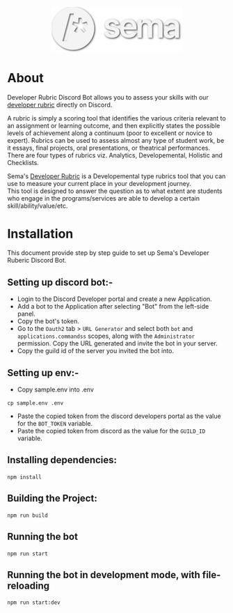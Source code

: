 <p align="center">
<img width=300px src="https://github.com/MrHerbalizer/logo-for-sema/blob/master/sema%20(off-white)%20shadow.png?raw=true" alt="">  
</p>

# About
Developer Rubric Discord Bot allows you to assess your skills with our [developer rubric](https://github.com/Semalab/developer-rubric) directly on Discord.  

A rubric is simply a scoring tool that identifies the various criteria relevant to an assignment or learning outcome, and then explicitly states the possible levels of achievement along a continuum (poor to excellent or novice to expert). Rubrics can be used to assess almost any type of student work, be it essays, final projects, oral presentations, or theatrical performances. There are four types of rubrics viz. Analytics, Developemental, Holistic and Checklists. 

Sema's [Developer Rubric](https://github.com/Semalab/developer-rubric) is a Developemental type rubrics tool that you can use to measure your current place in your development journey.  
This tool is designed to answer the question as to what extent are students who engage in the programs/services are able to develop a certain skill/ability/value/etc.

# Installation
This document provide step by step guide to set up Sema's Developer Ruberic Discord Bot.

## Setting up discord bot:-

- Login to the Discord Developer portal and create a new Application.
- Add a bot to the Application after selecting "Bot" from the left-side panel.
- Copy the bot's token.
- Go to the `Oauth2` tab > `URL Generator` and select both `bot` and `applications.commandss` scopes, along with the `Administrator` permission. Copy the URL generated and invite the bot in your server.
- Copy the guild id of the server you invited the bot into.

## Setting up env:-

- Copy sample.env into .env  
``` 
cp sample.env .env  
```
- Paste the copied token from the discord developers portal as the value for the `BOT_TOKEN` variable.
- Paste the copied token from discord as the value for the `GUILD_ID` variable.

## Installing dependencies: 

```
npm install
```

## Building the Project:
```
npm run build
```

## Running the bot
```
npm run start
```

## Running the bot in development mode, with file-reloading
```
npm run start:dev
```
